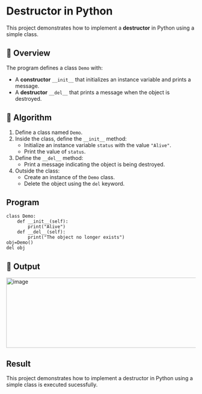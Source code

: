 # Destructor in Python

This project demonstrates how to implement a **destructor** in Python using a simple class.

## 🚀 Overview

The program defines a class `Demo` with:

- A **constructor** `__init__` that initializes an instance variable and prints a message.
- A **destructor** `__del__` that prints a message when the object is destroyed.

## 🧠 Algorithm

1. Define a class named `Demo`.
2. Inside the class, define the `__init__` method:
   - Initialize an instance variable `status` with the value `"Alive"`.
   - Print the value of `status`.
3. Define the `__del__` method:
   - Print a message indicating the object is being destroyed.
4. Outside the class:
   - Create an instance of the `Demo` class.
   - Delete the object using the `del` keyword.
## Program
```
class Demo:
    def __init__(self):
        print("Alive")
    def __del__(self):
        print("The object no longer exists")
obj=Demo()
del obj
```
## 🧪 Output
<img width="702" height="186" alt="image" src="https://github.com/user-attachments/assets/9f0a6e51-c9e5-4a89-b061-d35ff1ebacb5" />


## Result
This project demonstrates how to implement a destructor in Python using a simple class is executed sucessfully.

